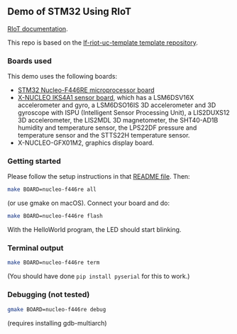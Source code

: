 ## Demo of STM32 Using RIoT

[RIoT documentation](https://doc.riot-os.org/index.html).

This repo is based on the [lf-riot-uc-template template repository](https://github.com/lf-lang/lf-riot-uc-template).

### Boards used

This demo uses the following boards:

* [STM32 Nucleo-F446RE microprocessor board](https://doc.riot-os.org/group__boards__nucleo-f446re.html)
* [X-NUCLEO IKS4A1 sensor board](https://www.st.com/en/ecosystems/x-nucleo-iks4a1.html), which has a LSM6DSV16X accelerometer and gyro, a LSM6DSO16IS 3D accelerometer and 3D gyroscope with ISPU (Intelligent Sensor Processing Unit), a LIS2DUXS12 3D accelerometer, the LIS2MDL 3D magnetometer, the SHT40-AD1B humidity and temperature sensor, the LPS22DF pressure and temperature sensor and the STTS22H temperature sensor.
* X-NUCLEO-GFX01M2, graphics display board.

### Getting started

Please follow the setup instructions in that [README file](https://github.com/lf-lang/lf-riot-uc-template/blob/main/README.md). Then:

```bash
make BOARD=nucleo-f446re all
```

(or use gmake on macOS).
Connect your board and do:

```bash
make BOARD=nucleo-f446re flash
```

With the HelloWorld program, the LED should start blinking.

### Terminal output

```bash
make BOARD=nucleo-f446re term
```

(You should have done `pip install pyserial` for this to work.)

### Debugging (not tested)

```bash
gmake BOARD=nucleo-f446re debug
```

(requires installing gdb-multiarch)
